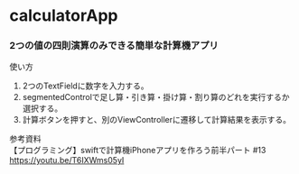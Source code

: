 # calculatorApp

### 2つの値の四則演算のみできる簡単な計算機アプリ

使い方
1. 2つのTextFieldに数字を入力する。
2. segmentedControlで足し算・引き算・掛け算・割り算のどれを実行するか選択する。
3. 計算ボタンを押すと、別のViewControllerに遷移して計算結果を表示する。

参考資料  
【プログラミング】swiftで計算機iPhoneアプリを作ろう前半パート #13  
https://youtu.be/T6IXWms05yI
